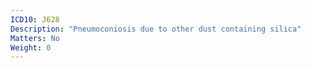 ```yaml
---
ICD10: J628
Description: "Pneumoconiosis due to other dust containing silica"
Matters: No
Weight: 0
---
```

